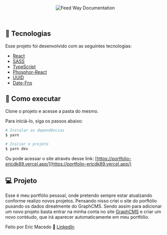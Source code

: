 <p align="center">
  <img alt="Feed Way Documentation" src="https://user-images.githubusercontent.com/68076508/173263117-e64ec633-9364-42a0-b964-c6b792bd44ed.png">
</p>

<br>

## 🧪 Tecnologias

Esse projeto foi desenvolvido com as seguintes tecnologias:

- [React](https://pt-br.reactjs.org/)
- [SASS](https://sass-lang.com/)
- [TypeScript](https://www.typescriptlang.org/)
- [Phosphor-React](https://phosphoricons.com/)
- [UUID](https://www.npmjs.com/package/uuid)
- [Date-Fns](https://date-fns.org/)

## 🚀 Como executar

Clone o projeto e acesse a pasta do mesmo.

Para iniciá-lo, siga os passos abaixo:
```bash
# Instalar as dependências
$ yarn

# Iniciar o projeto
$ yarn dev
```

Ou pode acessar o site através desse link: [https://portfolio-ericdk89.vercel.app/](https://portfolio-ericdk89.vercel.app/)

## 💻 Projeto

Esse é meu portfólio pessoal, onde pretendo sempre estar atualzando conforme realizo novos projetos. Pensando nisso criei o site do porftólio puxando os 
dados direatmente do GraphCMS. Sendo assim para adicionar um novo projeto basta entrar na minha conta no site [GraphCMS](https://app.graphcms.com/) e criar um novo contéudo, que irá aparecer automaticamente em meu portfólio. 

Feito por Eric Macedo 🌌  [LinkedIn](https://www.linkedin.com/in/eric-macedo-dev/)

